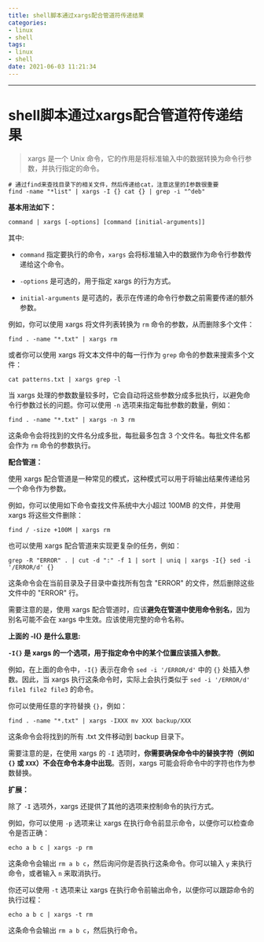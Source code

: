 ```yaml
---
title: shell脚本通过xargs配合管道符传递结果
categories: 
- linux
- shell
tags:
- linux
- shell
date: 2021-06-03 11:21:34
---
```

---
# shell脚本通过xargs配合管道符传递结果

> xargs 是一个 Unix 命令，它的作用是将标准输入中的数据转换为命令行参数，并执行指定的命令。

```Shell
# 通过find来查找目录下的相关文件，然后传递给cat，注意这里的I参数很重要
find -name "*list" | xargs -I {} cat {} | grep -i "^deb"
```

**基本用法如下：**

```shell
command | xargs [-options] [command [initial-arguments]]
```

其中:

- `command` 指定要执行的命令，`xargs` 会将标准输入中的数据作为命令行参数传递给这个命令。

- `-options` 是可选的，用于指定 xargs 的行为方式。

- `initial-arguments` 是可选的，表示在传递的命令行参数之前需要传递的额外参数。

例如，你可以使用 xargs 将文件列表转换为 `rm` 命令的参数，从而删除多个文件：

```shell
find . -name "*.txt" | xargs rm
```

或者你可以使用 xargs 将文本文件中的每一行作为 `grep` 命令的参数来搜索多个文件：

```shell
cat patterns.txt | xargs grep -l
```

当 xargs 处理的参数数量较多时，它会自动将这些参数分成多批执行，以避免命令行参数过长的问题。你可以使用 `-n` 选项来指定每批参数的数量，例如：

```shell
find . -name "*.txt" | xargs -n 3 rm
```

这条命令会将找到的文件名分成多批，每批最多包含 3 个文件名。每批文件名都会作为 `rm` 命令的参数执行。

**配合管道：**

使用 xargs 配合管道是一种常见的模式，这种模式可以用于将输出结果传递给另一个命令作为参数。

例如，你可以使用如下命令查找文件系统中大小超过 100MB 的文件，并使用 xargs 将这些文件删除：

```shell
find / -size +100M | xargs rm
```

也可以使用 xargs 配合管道来实现更复杂的任务，例如：

```shell
grep -R "ERROR" . | cut -d ":" -f 1 | sort | uniq | xargs -I{} sed -i '/ERROR/d' {}
```

这条命令会在当前目录及子目录中查找所有包含 "ERROR" 的文件，然后删除这些文件中的 "ERROR" 行。

需要注意的是，使用 xargs 配合管道时，应该**避免在管道中使用命令别名**，因为别名可能不会在 xargs 中生效。应该使用完整的命令名称。



**上面的 -I{} 是什么意思:**

**`-I{}` 是 xargs 的一个选项，用于指定命令中的某个位置应该插入参数**。

例如，在上面的命令中，`-I{}` 表示在命令 `sed -i '/ERROR/d'` 中的 `{}` 处插入参数。因此，当 xargs 执行这条命令时，实际上会执行类似于 `sed -i '/ERROR/d' file1 file2 file3` 的命令。

你可以使用任意的字符替换 `{}`，例如：

```shell
find . -name "*.txt" | xargs -IXXX mv XXX backup/XXX
```

这条命令会将找到的所有 .txt 文件移动到 backup 目录下。

需要注意的是，在使用 xargs 的 `-I` 选项时，**你需要确保命令中的替换字符（例如 `{}` 或 `XXX`）不会在命令本身中出现**。否则，xargs 可能会将命令中的字符也作为参数替换。

**扩展：**

除了 `-I` 选项外，xargs 还提供了其他的选项来控制命令的执行方式。

例如，你可以使用 `-p` 选项来让 xargs 在执行命令前显示命令，以便你可以检查命令是否正确：

```shell
echo a b c | xargs -p rm
```

这条命令会输出 `rm a b c`，然后询问你是否执行这条命令。你可以输入 `y` 来执行命令，或者输入 `n` 来取消执行。

你还可以使用 `-t` 选项来让 xargs 在执行命令前输出命令，以便你可以跟踪命令的执行过程：

```shell
echo a b c | xargs -t rm
```

这条命令会输出 `rm a b c`，然后执行命令。



